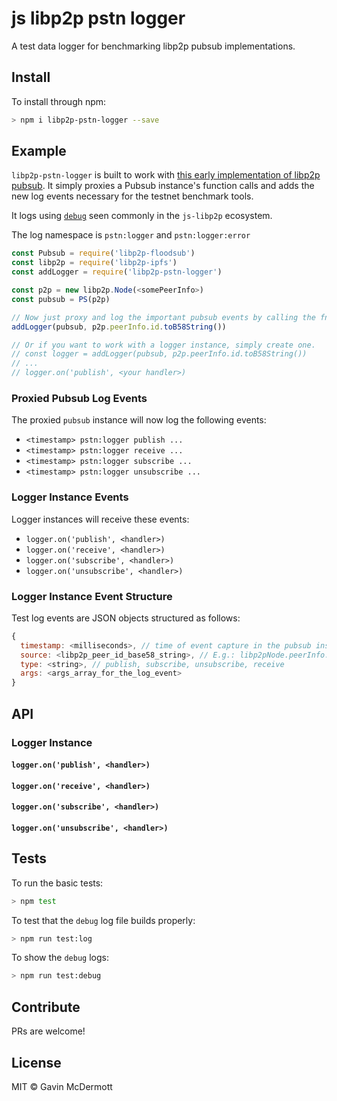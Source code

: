 # js libp2p pstn logger

A test data logger for benchmarking libp2p pubsub implementations.

## Install

To install through npm:

```sh
> npm i libp2p-pstn-logger --save
```

## Example

`libp2p-pstn-logger` is built to work with [this early implementation of libp2p pubsub](https://github.com/libp2p/js-libp2p-floodsub). It simply proxies a Pubsub instance's function calls and adds the new log events necessary for the testnet benchmark tools.

It logs using [`debug`](https://github.com/visionmedia/debug) seen commonly in the `js-libp2p` ecosystem. 

The log namespace is `pstn:logger` and `pstn:logger:error`


```JavaScript
const Pubsub = require('libp2p-floodsub')
const libp2p = require('libp2p-ipfs')
const addLogger = require('libp2p-pstn-logger')

const p2p = new libp2p.Node(<somePeerInfo>)
const pubsub = PS(p2p)

// Now just proxy and log the important pubsub events by calling the fn
addLogger(pubsub, p2p.peerInfo.id.toB58String())

// Or if you want to work with a logger instance, simply create one.
// const logger = addLogger(pubsub, p2p.peerInfo.id.toB58String())
// ...
// logger.on('publish', <your handler>)
```

### Proxied Pubsub Log Events

The proxied `pubsub` instance will now log the following events:

- `<timestamp> pstn:logger publish ...`
- `<timestamp> pstn:logger receive ...`
- `<timestamp> pstn:logger subscribe ...`
- `<timestamp> pstn:logger unsubscribe ...`

### Logger Instance Events

Logger instances will receive these events:

- `logger.on('publish', <handler>)`
- `logger.on('receive', <handler>)` 
- `logger.on('subscribe', <handler>)`
- `logger.on('unsubscribe', <handler>)`

### Logger Instance Event Structure

Test log events are JSON objects structured as follows:

```JavaScript
{
  timestamp: <milliseconds>, // time of event capture in the pubsub instance
  source: <libp2p_peer_id_base58_string>, // E.g.: libp2pNode.peerInfo.id.toB58String()
  type: <string>, // publish, subscribe, unsubscribe, receive
  args: <args_array_for_the_log_event>
}
```

## API

### Logger Instance

#### `logger.on('publish', <handler>)`

#### `logger.on('receive', <handler>)`

#### `logger.on('subscribe', <handler>)`

#### `logger.on('unsubscribe', <handler>)`

## Tests

To run the basic tests:

```sh
> npm test
```

To test that the `debug` log file builds properly:

```sh
> npm run test:log
```

To show the `debug` logs:

```sh
> npm run test:debug
```

## Contribute

PRs are welcome!

## License

MIT © Gavin McDermott
